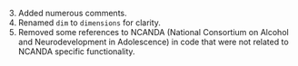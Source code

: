3. Added numerous comments.
2. Renamed `dim` to `dimensions` for clarity.
1. Removed some references to NCANDA (National Consortium on Alcohol and Neurodevelopment in Adolescence) in code that were not related to NCANDA specific functionality.
